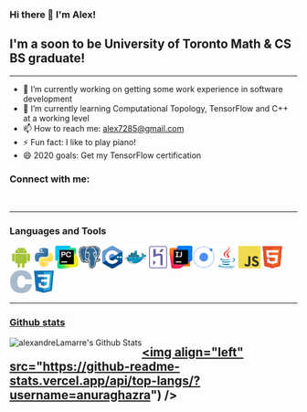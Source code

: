 ### Hi there 👋 I'm Alex!


## I'm a soon to be University of Toronto Math & CS BS graduate!

---

- 🔭 I’m currently working on getting some work experience in software development
- 🌱 I’m currently learning Computational Topology, TensorFlow and C++ at a working level
- 📫 How to reach me: alex7285@gmail.com
- ⚡ Fun fact: I like to play piano!
- 😄 2020 goals: Get my TensorFlow certification
### Connect with me:

<br />

---

### Languages and Tools
<a href=#><img src ="https://github.com/devicons/devicon/blob/master/icons/android/android-original.svg" width="40" height="40" title="Android Studio" ><img src ="https://github.com/devicons/devicon/blob/master/icons/python/python-original.svg" width = "40" height = "40" title = "Python" ><img src ="https://github.com/devicons/devicon/blob/master/icons/pycharm/pycharm-original.svg" width = "40" height = "40" title="PyCharm" ><img src ="https://github.com/devicons/devicon/blob/master/icons/postgresql/postgresql-original.svg" width = "40" height = "40" title = "PostGreSQL"><img src ="https://github.com/devicons/devicon/blob/master/icons/cplusplus/cplusplus-original.svg" width = "40" height = "40" title = "C++"><img src ="https://github.com/devicons/devicon/blob/master/icons/docker/docker-original.svg" width = "40" height = "40" title = "Docker" ><img src ="https://github.com/devicons/devicon/blob/master/icons/heroku/heroku-original.svg" width = "40" height = "40" title = "Heroku"><img src ="https://github.com/devicons/devicon/blob/master/icons/intellij/intellij-original.svg" width = "40" height = "40" title = "" ><img src ="https://github.com/devicons/devicon/blob/master/icons/ionic/ionic-original.svg" width = "40" height = "40" ><img src ="https://github.com/devicons/devicon/blob/master/icons/java/java-original.svg" width = "40" height = "40" ><img src ="https://github.com/devicons/devicon/blob/master/icons/javascript/javascript-original.svg" width = "40" height = "40" ><img src ="https://github.com/devicons/devicon/blob/master/icons/html5/html5-original.svg" width = "40" height = "40"><img src ="https://github.com/devicons/devicon/blob/master/icons/c/c-original.svg" width = "40" height = "40"><img src ="https://github.com/devicons/devicon/blob/master/icons/css3/css3-original.svg" height = "40" width = "40">
<!--
<img src ="" height = "40" width = "40">
<img src ="" height = "40" width = "40">
<img src ="" height = "40" width = "40">
<img src ="" height = "40" width = "40">
<img src ="" height = "40" width = "40">

- Verilog
- XML
- Node.js
- Firebase
- React
- Unix systems programming
-->

---

### Github stats


<img align="left" alt="alexandreLamarre's Github Stats" src="https://github-readme-stats.vercel.app/api?username=alexandreLamarre&hide=contribs,prs" />

<img align="left" src="https://github-readme-stats.vercel.app/api/top-langs/?username=anuraghazra") />
---
<!--

**alexandreLamarre/alexandreLamarre** is a ✨ _special_ ✨ repository because its `README.md` (this file) appears on your GitHub profile.

Here are some ideas to get you started:

- 🔭 I’m currently working on ...
- 🌱 I’m currently learning ...
- 👯 I’m looking to collaborate on ...
- 🤔 I’m looking for help with ...
- 💬 Ask me about ...
- 📫 How to reach me: ...
- 😄 Pronouns: ...
- ⚡ Fun fact: ...

[logo] : https://github.com/devicons/devicon/blob/master/icons/android/android-original.svg
-->
